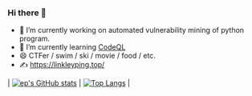 ### Hi there 👋

- 🔭 I’m currently working on automated vulnerability mining of python program.
- 🌱 I’m currently learning [CodeQL](https://codeql.github.com/)
- 😄 CTFer / swim / ski / movie / food / etc.
- ✍ https://linkleyping.top/

| [![ep's GitHub stats](https://github-readme-stats.vercel.app/api?username=LinkleYping&hide=issues,contribs&show_icons=true&theme=material-palenight)](https://github.com/LinkleYping/github-readme-stats) | [![Top Langs](https://github-readme-stats.vercel.app/api/top-langs/?username=LinkleYping&langs_count=4&layout=compact&theme=material-palenight)](https://github.com/LinkleYping/github-readme-stats) |
